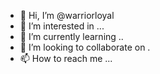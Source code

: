 - 👋 Hi, I’m @warriorloyal
- 👀 I’m interested in ...
- 🌱 I’m currently learning ..
- 💞️ I’m looking to collaborate on .
- 📫 How to reach me ...

<!---
warriorloyal/warriorloyal is a ✨ special ✨ repository because its `README.md` (this file) appears on your GitHub profile.
You can click the Preview link to take a look at your changes.
--->

